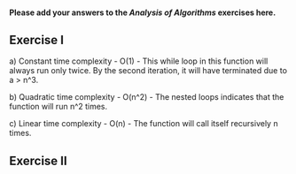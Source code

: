 #### Please add your answers to the ***Analysis of  Algorithms*** exercises here.

## Exercise I

a) Constant time complexity - O(1) - This while loop in this function will always run only twice. By the second iteration, it will have terminated due to a > n^3. 

b) Quadratic time complexity - O(n^2) - The nested loops indicates that the function will run n^2 times.

c) Linear time complexity - O(n) - The function will call itself recursively n times.

## Exercise II


